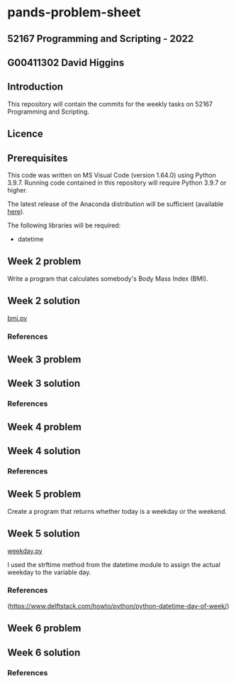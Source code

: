 # pands-problem-sheet
## 52167 Programming and Scripting - 2022
## G00411302 David Higgins

## Introduction
This repository will contain the commits for the weekly tasks on 52167 Programming and Scripting.

## Licence

## Prerequisites
This code was written on MS Visual Code (version 1.64.0) using Python 3.9.7. 
Running code contained in this repository will require Python 3.9.7 or higher.

The latest release of the Anaconda distribution will be sufficient (available [here](https://www.anaconda.com/products/individual)).

The following libraries will be required:
- datetime

## Week 2 problem
Write a program that calculates somebody's Body Mass Index (BMI).

## Week 2 solution
[bmi.py](bmi.py)

### References

## Week 3 problem

## Week 3 solution

### References

## Week 4 problem

## Week 4 solution

### References

## Week 5 problem
Create a program that returns whether today is a weekday or the weekend.

## Week 5 solution
[weekday.py](weekday.py)

I used the strftime method from the datetime module to assign the actual weekday to the variable day. 

### References
(https://www.delftstack.com/howto/python/python-datetime-day-of-week/)

## Week 6 problem

## Week 6 solution

### References
